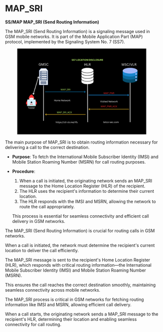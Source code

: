 # MAP\_SRI

**SS/MAP MAP\_SRI (Send Routing Information)**

The MAP\_SRI (Send Routing Information) is a signaling message used in GSM mobile networks. It is part of the Mobile Application Part (MAP) protocol, implemented by the Signaling System No. 7 (SS7).

<figure><img src="../.gitbook/assets/RFS-Location-Attack.png" alt=""><figcaption></figcaption></figure>

The main purpose of MAP\_SRI is to obtain routing information necessary for delivering a call to the correct destination.

* **Purpose**: To fetch the International Mobile Subscriber Identity (IMSI) and Mobile Station Roaming Number (MSRN) for call routing purposes.
*   **Procedure**:

    1. When a call is initiated, the originating network sends an MAP\_SRI message to the Home Location Register (HLR) of the recipient.
    2. The HLR uses the recipient's information to determine their current location.
    3. The HLR responds with the IMSI and MSRN, allowing the network to route the call appropriately.

    This process is essential for seamless connectivity and efficient call delivery in GSM networks.

The MAP\_SRI (Send Routing Information) is crucial for routing calls in GSM networks.&#x20;

When a call is initiated, the network must determine the recipient's current location to deliver the call efficiently.&#x20;

The MAP\_SRI message is sent to the recipient's Home Location Register (HLR), which responds with critical routing information—the International Mobile Subscriber Identity (IMSI) and Mobile Station Roaming Number (MSRN).&#x20;

This ensures the call reaches the correct destination smoothly, maintaining seamless connectivity across mobile networks.

The MAP\_SRI process is critical in GSM networks for fetching routing information like IMSI and MSRN, allowing efficient call delivery.&#x20;

When a call starts, the originating network sends a MAP\_SRI message to the recipient's HLR, determining their location and enabling seamless connectivity for call routing.
